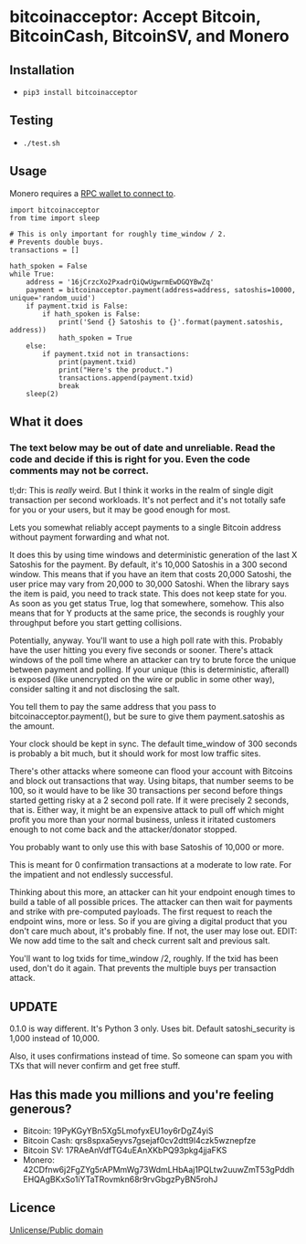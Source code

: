 # bitcoinacceptor: Accept Bitcoin, BitcoinCash, BitcoinSV, and Monero

## Installation

* `pip3 install bitcoinacceptor`

## Testing

* `./test.sh`

## Usage

Monero requires a [RPC wallet to connect to](https://monero-python.readthedocs.io/en/latest/quickstart.html).

```
import bitcoinacceptor
from time import sleep

# This is only important for roughly time_window / 2.
# Prevents double buys.
transactions = []

hath_spoken = False
while True:
    address = '16jCrzcXo2PxadrQiQwUgwrmEwDGQYBwZq'
    payment = bitcoinacceptor.payment(address=address, satoshis=10000, unique='random_uuid')
    if payment.txid is False:
        if hath_spoken is False:
            print('Send {} Satoshis to {}'.format(payment.satoshis, address))
            hath_spoken = True
    else:
        if payment.txid not in transactions:
            print(payment.txid)
            print("Here's the product.")
            transactions.append(payment.txid)
            break
    sleep(2)
```

## What it does

### The text below may be out of date and unreliable. Read the code and decide if this is right for you. Even the code comments may not be correct.

tl;dr: This is *really* weird. But I think it works in the realm of single digit transaction per second workloads. It's not perfect and it's not totally safe for you or your users, but it may be good enough for most.

Lets you somewhat reliably accept payments to a single Bitcoin address without payment forwarding and what not.

It does this by using time windows and deterministic generation of the last X Satoshis for the payment. By default, it's 10,000 Satoshis in a 300 second window. This means that if you have an item that costs 20,000 Satoshi, the user price may vary from 20,000 to 30,000 Satoshi. When the library says the item is paid, you need to track state. This does not keep state for you. As soon as you get status True, log that somewhere, somehow. This also means that for Y products at the same price, the seconds is roughly your throughput before you start getting collisions.

Potentially, anyway. You'll want to use a high poll rate with this. Probably have the user hitting you every five seconds or sooner. There's attack windows of the poll time where an attacker can try to brute force the unique between payment and polling. If your unique (this is deterministic, afterall) is exposed (like unencrypted on the wire or public in some other way), consider salting it and not disclosing the salt.

You tell them to pay the same address that you pass to bitcoinacceptor.payment(), but be sure to give them payment.satoshis as the amount.

Your clock should be kept in sync. The default time_window of 300 seconds is probably a bit much, but it should work for most low traffic sites.

There's other attacks where someone can flood your account with Bitcoins and block out transactions that way. Using bitaps, that number seems to be 100, so it would have to be like 30 transactions per second before things started getting risky at a 2 second poll rate. If it were precisely 2 seconds, that is. Either way, it might be an expensive attack to pull off which might profit you more than your normal business, unless it iritated customers enough to not come back and the attacker/donator stopped.

You probably want to only use this with base Satoshis of 10,000 or more.

This is meant for 0 confirmation transactions at a moderate to low rate. For the impatient and not endlessly successful.

Thinking about this more, an attacker can hit your endpoint enough times to build a table of all possible prices. The attacker can then wait for payments and strike with pre-computed payloads. The first request to reach the endpoint wins, more or less. So if you are giving a digital product that you don't care much about, it's probably fine. If not, the user may lose out. EDIT: We now add time to the salt and check current salt and previous salt.

You'll want to log txids for time_window /2, roughly. If the txid has been used, don't do it again. That prevents the multiple buys per transaction attack.

## UPDATE

0.1.0 is way different. It's Python 3 only. Uses bit. Default satoshi_security is 1,000 instead of 10,000.

Also, it uses confirmations instead of time. So someone can spam you with TXs that will never confirm and get free stuff.

## Has this made you millions and you're feeling generous?

* Bitcoin: 19PyKGyYBn5Xg5LmofyxEU1oy6rDgZ4yiS
* Bitcoin Cash: qrs8spxa5eyvs7gsejaf0cv2dtt9l4czk5wznepfze
* Bitcoin SV: 17RAeAnVdfTG4uEAnXKbPQ93pkg4jjaFKS
* Monero: 42CDfnw6j2FgZYg5rAPMmWg73WdmLHbAaj1PQLtw2uuwZmT53gPddhEHQAgBKxSo1iYTaTRovmkn68r9rvGbgzPyBN5rohJ

## Licence

[Unlicense/Public domain](LICENSE.txt)
